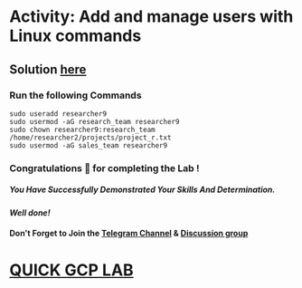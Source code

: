 # Activity: Add and manage users with Linux commands

## Solution [here]()

### Run the following Commands

```
sudo useradd researcher9
sudo usermod -aG research_team researcher9
sudo chown researcher9:research_team /home/researcher2/projects/project_r.txt
sudo usermod -aG sales_team researcher9
```

### Congratulations 🎉 for completing the Lab !

##### *You Have Successfully Demonstrated Your Skills And Determination.*

#### *Well done!*

#### Don't Forget to Join the [Telegram Channel](https://t.me/quickgcplab) & [Discussion group](https://t.me/quickgcplabchats)

# [QUICK GCP LAB](https://www.youtube.com/@quickgcplab)